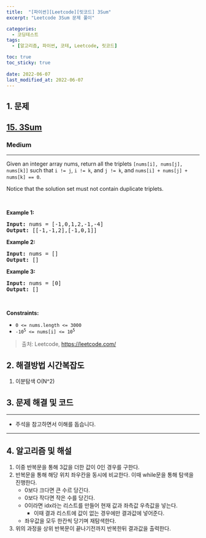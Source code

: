 ```yaml
---
title:  "[파이썬][Leetcode][릿코드] 3Sum"
excerpt: "Leetcode 3Sum 문제 풀이"

categories:
  - 코딩테스트
tags:
  - [알고리즘, 파이썬, 코테, Leetcode, 릿코드]

toc: true
toc_sticky: true
 
date: 2022-06-07
last_modified_at: 2022-06-07
---
```



## 1. 문제

<h2><a href="https://leetcode.com/problems/3sum/">15. 3Sum</a></h2><h3>Medium</h3><hr><div><p>Given an integer array nums, return all the triplets <code>[nums[i], nums[j], nums[k]]</code> such that <code>i != j</code>, <code>i != k</code>, and <code>j != k</code>, and <code>nums[i] + nums[j] + nums[k] == 0</code>.</p>

<p>Notice that the solution set must not contain duplicate triplets.</p>

<p>&nbsp;</p>
<p><strong>Example 1:</strong></p>
<pre><strong>Input:</strong> nums = [-1,0,1,2,-1,-4]
<strong>Output:</strong> [[-1,-1,2],[-1,0,1]]
</pre><p><strong>Example 2:</strong></p>
<pre><strong>Input:</strong> nums = []
<strong>Output:</strong> []
</pre><p><strong>Example 3:</strong></p>
<pre><strong>Input:</strong> nums = [0]
<strong>Output:</strong> []
</pre>
<p>&nbsp;</p>
<p><strong>Constraints:</strong></p>

<ul>
	<li><code>0 &lt;= nums.length &lt;= 3000</code></li>
	<li><code>-10<sup>5</sup> &lt;= nums[i] &lt;= 10<sup>5</sup></code></li>
</ul>
</div>

> 출처: Leetcode, https://leetcode.com/

## 2. 해결방법 시간복잡도
1. 이분탐색 O(N^2)


## 3. 문제 해결 및 코드
--- 

<script src="https://gist.github.com/godhin/05a558a3c1c3a11e1ff17a6ef642d453.js"></script>

- 주석을 참고하면서 이해를 돕습니다.
---

## 4. 알고리즘 및 해설

1. 이중 반복문을 통해 3값을 더한 값이 0인 경우를 구한다.
2. 반복문을 통해 해당 위치 좌우칸을 동시에 비교한다. 이때 while문을 통해 탐색을 진행한다.
    - 0보다 크다면 큰 수르 당긴다.
    - 0보다 작다면 작은 수를 당긴다.
    - 0이라면 idx라는 리스트를 만들어 현재 값과 좌측값 우측값을 넣는다.
        - 이때 결과 리스트에 값이 없는 경우에만 결과값에 넣어준다.
    - 좌우값을 모두 한칸씩 당기며 재탐색한다.
3. 위의 과정을 상위 반복문이 끝나기전까지 반복한뒤 결과값을 출력한다.